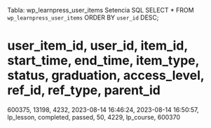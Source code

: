 
Tabla: wp_learnpress_user_items
Setencia SQL
SELECT * FROM `wp_learnpress_user_items` ORDER BY `user_id` DESC;

# user_item_id, user_id, item_id, start_time, end_time, item_type, status, graduation, access_level, ref_id, ref_type, parent_id
600375, 13198, 4232, 2023-08-14 16:46:24, 2023-08-14 16:50:57, lp_lesson, completed, passed, 50, 4229, lp_course, 600370
